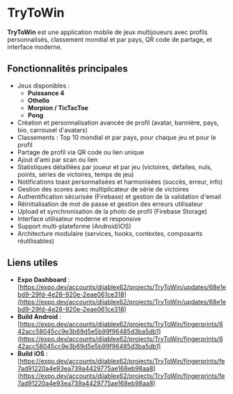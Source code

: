 # TryToWin

**TryToWin** est une application mobile de jeux multijoueurs avec profils personnalisés, classement mondial et par pays, QR code de partage, et interface moderne.

## Fonctionnalités principales

- Jeux disponibles :
  - **Puissance 4**
  - **Othello**
  - **Morpion / TicTacToe**
  - **Pong**
- Création et personnalisation avancée de profil (avatar, bannière, pays, bio, carrousel d'avatars)
- Classements : Top 10 mondial et par pays, pour chaque jeu et pour le profil
- Partage de profil via QR code ou lien unique
- Ajout d'ami par scan ou lien
- Statistiques détaillées par joueur et par jeu (victoires, défaites, nuls, points, séries de victoires, temps de jeu)
- Notifications toast personnalisées et harmonisées (succès, erreur, info)
- Gestion des scores avec multiplicateur de série de victoires
- Authentification sécurisée (Firebase) et gestion de la validation d'email
- Réinitialisation de mot de passe et gestion des erreurs utilisateur
- Upload et synchronisation de la photo de profil (Firebase Storage)
- Interface utilisateur moderne et responsive
- Support multi-plateforme (Android/iOS)
- Architecture modulaire (services, hooks, contextes, composants réutilisables)

## Liens utiles

- **Expo Dashboard** : [https://expo.dev/accounts/diiablex62/projects/TryToWin/updates/68e1ebd9-29fd-4e28-920e-2eae061ce318](https://expo.dev/accounts/diiablex62/projects/TryToWin/updates/68e1ebd9-29fd-4e28-920e-2eae061ce318)
- **Build Android** : [https://expo.dev/accounts/diiablex62/projects/TryToWin/fingerprints/642acc58045cc9e3b69d5e5b99f96485d3ba5db1](https://expo.dev/accounts/diiablex62/projects/TryToWin/fingerprints/642acc58045cc9e3b69d5e5b99f96485d3ba5db1)
- **Build iOS** : [https://expo.dev/accounts/diiablex62/projects/TryToWin/fingerprints/fe7ad91220a4e93ea739a4429775ae168eb98aa8](https://expo.dev/accounts/diiablex62/projects/TryToWin/fingerprints/fe7ad91220a4e93ea739a4429775ae168eb98aa8)
